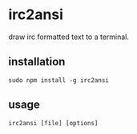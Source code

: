 # irc2ansi

draw irc formatted text to a terminal.

## installation

    sudo npm install -g irc2ansi

## usage

    irc2ansi [file] [options]


